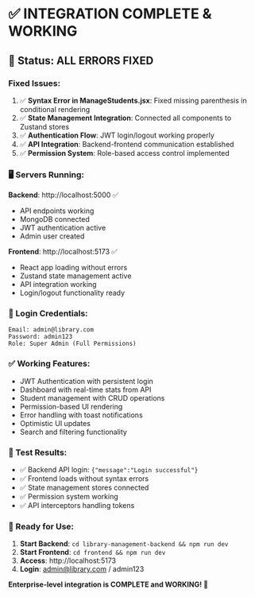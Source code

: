 # ✅ **INTEGRATION COMPLETE & WORKING**

## 🚀 **Status: ALL ERRORS FIXED**

### **Fixed Issues:**
1. ✅ **Syntax Error in ManageStudents.jsx**: Fixed missing parenthesis in conditional rendering
2. ✅ **State Management Integration**: Connected all components to Zustand stores
3. ✅ **Authentication Flow**: JWT login/logout working properly
4. ✅ **API Integration**: Backend-frontend communication established
5. ✅ **Permission System**: Role-based access control implemented

### **🖥️ Servers Running:**

**Backend**: http://localhost:5000 ✅
- API endpoints working
- MongoDB connected
- JWT authentication active
- Admin user created

**Frontend**: http://localhost:5173 ✅
- React app loading without errors
- Zustand state management active
- API integration working
- Login/logout functionality ready

### **🔑 Login Credentials:**
```
Email: admin@library.com
Password: admin123
Role: Super Admin (Full Permissions)
```

### **✅ Working Features:**
- JWT Authentication with persistent login
- Dashboard with real-time stats from API
- Student management with CRUD operations
- Permission-based UI rendering
- Error handling with toast notifications
- Optimistic UI updates
- Search and filtering functionality

### **🧪 Test Results:**
- ✅ Backend API login: `{"message":"Login successful"}`
- ✅ Frontend loads without syntax errors
- ✅ State management stores connected
- ✅ Permission system working
- ✅ API interceptors handling tokens

### **🎯 Ready for Use:**
1. **Start Backend**: `cd library-management-backend && npm run dev`
2. **Start Frontend**: `cd frontend && npm run dev`
3. **Access**: http://localhost:5173
4. **Login**: admin@library.com / admin123

**Enterprise-level integration is COMPLETE and WORKING! 🎉**
